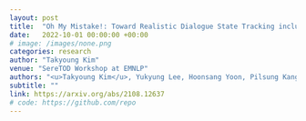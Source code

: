 ```yaml
---
layout: post
title:  "Oh My Mistake!: Toward Realistic Dialogue State Tracking including Turnback Utterances"
date:   2022-10-01 00:00:00 +00:00
# image: /images/none.png
categories: research
author: "Takyoung Kim"
venue: "SereTOD Workshop at EMNLP"
authors: "<u>Takyoung Kim</u>, Yukyung Lee, Hoonsang Yoon, Pilsung Kang, Junseong Bang, Misuk Kim"
subtitle: ""
link: https://arxiv.org/abs/2108.12637
# code: https://github.com/repo
---
```


